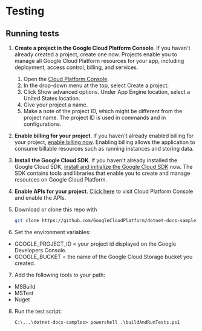 # Testing

## Running tests
1.  **Create a project in the Google Cloud Platform Console**.
    If you haven't already created a project, create one now. Projects enable
    you to manage all Google Cloud Platform resources for your app, including
    deployment, access control, billing, and services.
    1.  Open the [Cloud Platform Console](https://console.cloud.google.com/).
    2.  In the drop-down menu at the top, select Create a project.
    3.  Click Show advanced options. Under App Engine location, select a
        United States location.
    4.  Give your project a name.
    5.  Make a note of the project ID, which might be different from the project
        name. The project ID is used in commands and in configurations.

2.  **Enable billing for your project**.
    If you haven't already enabled billing for your project,
    [enable billing now](https://console.cloud.google.com/project/_/settings).
    Enabling billing allows the application to consume billable resources such
    as running instances and storing data.

3.  **Install the Google Cloud SDK**.
    If you haven't already installed the Google Cloud SDK, [install and
    initialize the Google Cloud SDK](https://cloud.google.com/sdk/docs/) now.
    The SDK contains tools and libraries that enable you to create and manage
    resources on Google Cloud Platform.

4.  **Enable APIs for your project**.
    [Click here](https://console.cloud.google.com/flows/enableapi?apiid=bigquery,storage_api&showconfirmation=true)
    to visit Cloud Platform Console and enable the APIs.

5.  Download or clone this repo with

    ```sh
    git clone https://github.com/GoogleCloudPlatform/dotnet-docs-samples
    ```

6.  Set the environment variables:
 - GOOGLE_PROJECT_ID = your project id displayed on the Google Developers Console.
 - GOOGLE_BUCKET = the name of the Google Cloud Storage bucket you created.

7.  Add the following tools to your path:
 - MSBuild
 - MSTest
 - Nuget


8.  Run the test script:

    ```
    C:\...\dotnet-docs-samples> powershell .\buildAndRunTests.ps1
    ```
    
